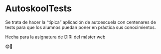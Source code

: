 # AutoskoolTests

Se trata de hacer la “típica” aplicación de autoescuela con centenares de tests para que los alumnos puedan poner en práctica sus conocimientos.

Hecha para la asignatura de DIRI del máster web

😎🚀
